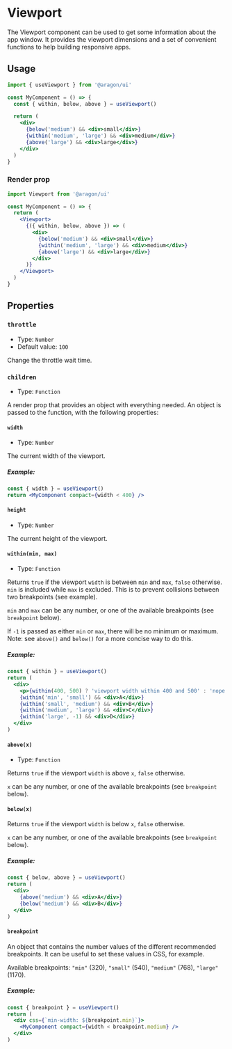 # Viewport

The Viewport component can be used to get some information about the app
window. It provides the viewport dimensions and a set of convenient functions
to help building responsive apps.

## Usage

```jsx
import { useViewport } from '@aragon/ui'

const MyComponent = () => {
  const { within, below, above } = useViewport()

  return (
    <div>
      {below('medium') && <div>small</div>}
      {within('medium', 'large') && <div>medium</div>}
      {above('large') && <div>large</div>}
    </div>
  )
}
```

### Render prop

```jsx
import Viewport from '@aragon/ui'

const MyComponent = () => {
  return (
    <Viewport>
      {({ within, below, above }) => (
        <div>
          {below('medium') && <div>small</div>}
          {within('medium', 'large') && <div>medium</div>}
          {above('large') && <div>large</div>}
        </div>
      )}
    </Viewport>
  )
}
```

## Properties

### `throttle`

- Type: `Number`
- Default value: `100`

Change the throttle wait time.

### `children`

- Type: `Function`

A render prop that provides an object with everything needed. An object is passed to the function, with the following properties:

#### `width`

- Type: `Number`

The current width of the viewport.

##### Example:

```jsx
const { width } = useViewport()
return <MyComponent compact={width < 400} />
```

#### `height`

- Type: `Number`

The current height of the viewport.

#### `within(min, max)`

- Type: `Function`

Returns `true` if the viewport `width` is between `min` and `max`, `false` otherwise. `min` is included while `max` is excluded. This is to prevent collisions between two breakpoints (see example).

`min` and `max` can be any number, or one of the available breakpoints (see `breakpoint` below).

If `-1` is passed as either `min` or `max`, there will be no minimum or maximum. Note: see `above()` and `below()` for a more concise way to do this.

##### Example:

```jsx
const { within } = useViewport()
return (
  <div>
    <p>{within(400, 500) ? 'viewport width within 400 and 500' : 'nope'}</p>
    {within('min', 'small') && <div>A</div>}
    {within('small', 'medium') && <div>B</div>}
    {within('medium', 'large') && <div>C</div>}
    {within('large', -1) && <div>D</div>}
  </div>
)
```

#### `above(x)`

- Type: `Function`

Returns `true` if the viewport `width` is above `x`, `false` otherwise.

`x` can be any number, or one of the available breakpoints (see `breakpoint` below).

#### `below(x)`

Returns `true` if the viewport `width` is below `x`, `false` otherwise.

`x` can be any number, or one of the available breakpoints (see `breakpoint` below).

##### Example:

```jsx
const { below, above } = useViewport()
return (
  <div>
    {above('medium') && <div>A</div>}
    {below('medium') && <div>B</div>}
  </div>
)
```

#### `breakpoint`

An object that contains the number values of the different recommended breakpoints. It can be useful to set these values in CSS, for example.

Available breakpoints: `"min"` (320), `"small"` (540), `"medium"` (768), `"large"` (1170).

##### Example:

```jsx
const { breakpoint } = useViewport()
return (
  <div css={`min-width: ${breakpoint.min}`}>
    <MyComponent compact={width < breakpoint.medium} />
  </div>
)
```
